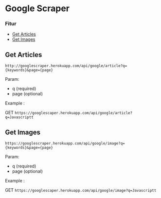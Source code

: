 # Google Scraper

### Fitur

* [Get Articles](https://github.com/anggialberto/google-scraper#get-articles)
* [Get Images](https://github.com/anggialberto/google-scraper#get-images)

## Get Articles
```
http://googlescraper.herokuapp.com/api/google/article?q={keywords}&page={page}
```

Param:
* q (required)
* page (optional)

Example :

GET ```https://googlescaper.herokuapp.com/api/google/article?q=Javascriptt```

## Get Images
```
https://googlescraper.herokuapp.com/api/google/image?q={keywords}&page={page}
```

Param:
* q (required)
* page (optional)

Example :

GET ```https://googlescaper.herokuapp.com/api/google/image?q=Javascriptt```   
